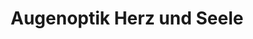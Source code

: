 ---
title: "Augenoptik Herz und Seele"
url: /halstenbek/augenoptik-herz-und-seele/
shop: Optiker
---